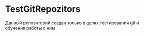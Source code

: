 # TestGitRepozitors
Данный репозиторий создан только в целях тестирования git и обучения работы с ним
